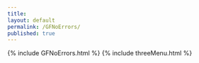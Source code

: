 ```yaml
---
title:
layout: default
permalink: /GFNoErrors/
published: true
---
```


{% include GFNoErrors.html %}
{% include threeMenu.html %}
